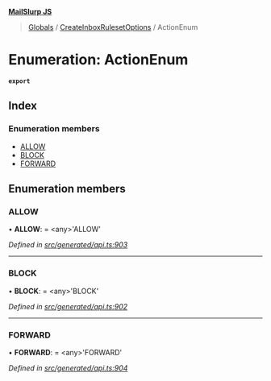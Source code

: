 **[MailSlurp JS](../README.md)**

> [Globals](../README.md) / [CreateInboxRulesetOptions](../modules/createinboxrulesetoptions.md) / ActionEnum

# Enumeration: ActionEnum

**`export`** 

## Index

### Enumeration members

* [ALLOW](createinboxrulesetoptions.actionenum.md#allow)
* [BLOCK](createinboxrulesetoptions.actionenum.md#block)
* [FORWARD](createinboxrulesetoptions.actionenum.md#forward)

## Enumeration members

### ALLOW

•  **ALLOW**:  = \<any>'ALLOW'

*Defined in [src/generated/api.ts:903](https://github.com/mailslurp/mailslurp-client/blob/05090ce/src/generated/api.ts#L903)*

___

### BLOCK

•  **BLOCK**:  = \<any>'BLOCK'

*Defined in [src/generated/api.ts:902](https://github.com/mailslurp/mailslurp-client/blob/05090ce/src/generated/api.ts#L902)*

___

### FORWARD

•  **FORWARD**:  = \<any>'FORWARD'

*Defined in [src/generated/api.ts:904](https://github.com/mailslurp/mailslurp-client/blob/05090ce/src/generated/api.ts#L904)*
